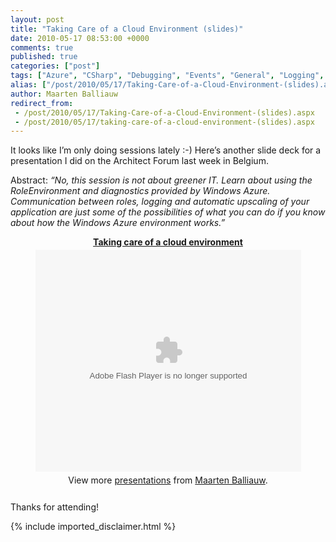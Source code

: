 ```yaml
---
layout: post
title: "Taking Care of a Cloud Environment (slides)"
date: 2010-05-17 08:53:00 +0000
comments: true
published: true
categories: ["post"]
tags: ["Azure", "CSharp", "Debugging", "Events", "General", "Logging", "Presentations", "Publications", "Azure Database", "Webfarm"]
alias: ["/post/2010/05/17/Taking-Care-of-a-Cloud-Environment-(slides).aspx", "/post/2010/05/17/taking-care-of-a-cloud-environment-(slides).aspx"]
author: Maarten Balliauw
redirect_from:
 - /post/2010/05/17/Taking-Care-of-a-Cloud-Environment-(slides).aspx
 - /post/2010/05/17/taking-care-of-a-cloud-environment-(slides).aspx
---
```

<p>It looks like I’m only doing sessions lately :-) Here’s another slide deck for a presentation I did on the Architect Forum last week in Belgium.</p>  <p>Abstract: <em>“No, this session is not about greener IT. Learn about using the RoleEnvironment and diagnostics provided by Windows Azure. Communication between roles, logging and automatic upscaling of your application are just some of the possibilities of what you can do if you know about how the Windows Azure environment works.”</em></p>

<div style="width:100%;text-align:center;" id="__ss_4121863"><strong style="display:block;margin:12px 0 4px"><a href="http://www.slideshare.net/maartenba/taking-care-of-a-cloud-environment" title="Taking care of a cloud environment">Taking care of a cloud environment</a></strong><object id="__sse4121863" width="425" height="355"><param name="movie" value="http://static.slidesharecdn.com/swf/ssplayer2.swf?doc=takingcareofacloudenvironment-azug-100517014646-phpapp01&stripped_title=taking-care-of-a-cloud-environment" /><param name="allowFullScreen" value="true"/><param name="allowScriptAccess" value="always"/><embed name="__sse4121863" src="http://static.slidesharecdn.com/swf/ssplayer2.swf?doc=takingcareofacloudenvironment-azug-100517014646-phpapp01&stripped_title=taking-care-of-a-cloud-environment" type="application/x-shockwave-flash" allowscriptaccess="always" allowfullscreen="true" width="425" height="355"></embed></object><div style="padding:5px 0 12px">View more <a href="http://www.slideshare.net/">presentations</a> from <a href="http://www.slideshare.net/maartenba">Maarten Balliauw</a>.</div></div>

<p>Thanks for attending!</p>
{% include imported_disclaimer.html %}

